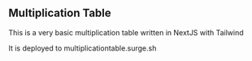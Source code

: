 ## Multiplication Table

This is a very basic multiplication table written in NextJS with Tailwind

It is deployed to multiplicationtable.surge.sh

